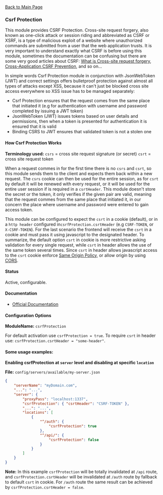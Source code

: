 [Back to Main Page](https://github.com/SorinGFS/webaccess#configuration)

### Csrf Protection

This module provides CSRF Protection. Cross-site request forgery, also known as one-click attack or session riding and abbreviated as CSRF or XSRF, is a type of malicious exploit of a website where unauthorized commands are submitted from a user that the web application trusts. It is very important to understand exactly what CSRF is before using this module, sometimes the documentation can be confusing but there are some very good articles about CSRF: [What is Cross-site request forgery](https://en.wikipedia.org/wiki/Cross-site_request_forgery), [Cross-Application CSRF Prevention](https://github.com/xing/cross-application-csrf-prevention), and so on...

In simple words Csrf Protection module in conjunction with JsonWebToken (JWT) and correct settings offers bulletproof protection against almost all types of attacks except XSS, because it can't just be blocked cross site access everywhere so XSS issue has to be managed separately:
- Csrf Protection ensures that the request comes from the same place that initiated it (e.g for authentication with username and password completed by issuing a JWT token)
- JsonWebToken (JWT) issues tokens based on user details and permissions, then when a token is presented for authentication it is ensured that it is valid 
- Binding CSRS to JWT ensures that validated token is not a stolen one

#### How Csrf Protection Works

**Terminology used:**
`csrs` = cross site request signature (or secret)
`csrt` = cross site request token

When a request commes in for the first time there is no `csrs` and `csrt`, so this module sends them to the client and expects them back within a new request. The `csrs` cookie can then be used for the entire session, as for `csrt` by default it will be renewed with every request, or it will be used for the entire user session if is required in a `csrtHeader`. This module doesn't store the secret or the token, it only verifies if the given pair are valid, meaning that the request commes from the same place that initiated it, in our concern the place where username and password were entered to gain access token.

This module can be configured to expect the `csrt` in a cookie (default), or in a `http header` configured in`csrfProtection.csrtHeader` (e.g `CSRF-TOKEN`, or `X-CSRF-TOKEN`). For the last scenario the frontend will receive the `csrt` in a cookie and must pass it using javascript to the designated header. To summarize, the default option `csrt` in cookie is more restrictive asking validation for every single request, while `csrt` in header allows the use of the same token several times. Since `csrt` in header allows javascript access to the `csrt` cookie enforce [Same Origin Policy](https://en.wikipedia.org/wiki/Same-origin_policy#Cross-Origin_Resource_Sharing), or allow origin by using [CORS](https://en.wikipedia.org/wiki/Cross-origin_resource_sharing).

#### Status

Active, configurable.

#### Documentation
- [Official Documentation](https://github.com/expressjs/csurf#readme)

#### Configuration Options

**ModuleName:** `csrfProtection`

For default activation use `csrfProtection = true`.
To require `csrt` in header use: `csrfProtection.csrtHeader = "some-header"`.

#### Some usage examples:

**Enabling csrfProtection at `server` level and disabling at specific `location`**

**File:** `config/servers/available/my-server.json`

```json
{
    "serverName": "myDomain.com",
    "...": "...",
    "server": {
        "proxyPass": "localhost:1337",
        "csrfProtection": { "csrtHeader": "CSRF-TOKEN" },
        "...": "...",
        "locations": [
            {
                "^/auth": {
                    "csrfProtection": true
                },
                "^/api/": {
                    "csrfProtection": false
                }
            }
        ]
    }
}
```
**Note:** In this example `csrfProtection` will be totally invalidated at `/api` route, and `csrfProtection.csrtHeader` will be invalidated at `/auth` route by fallback to default `csrt` in cookie. For `/auth` route the same result can be achieved by `csrfProtection.csrtHeader = false`.